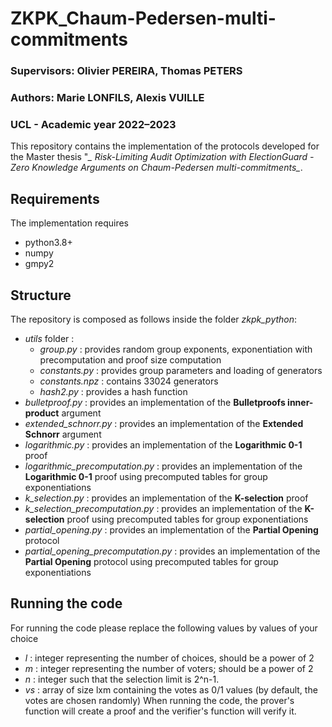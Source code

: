 # ZKPK_Chaum-Pedersen-multi-commitments

### Supervisors: Olivier PEREIRA, Thomas PETERS
### Authors: Marie LONFILS, Alexis VUILLE
### UCL - Academic year 2022–2023


This repository contains the implementation of the protocols developed for the Master thesis "*_ Risk-Limiting Audit Optimization with ElectionGuard - Zero Knowledge Arguments on Chaum-Pedersen multi-commitments_*.
## Requirements
The implementation requires 
- python3.8+
- numpy
- gmpy2

## Structure
The repository is composed as follows inside the folder _zkpk_python_:
- _utils_ folder :
    - _group.py_ : provides random group exponents, exponentiation with precomputation and proof size computation
    - _constants.py_ : provides group parameters and loading of generators
    - _constants.npz_ : contains 33024 generators
    - _hash2.py_ : provides a hash function
- _bulletproof.py_ : provides an implementation of the **Bulletproofs inner-product** argument
- _extended_schnorr.py_ : provides an implementation of the **Extended Schnorr** argument
- _logarithmic.py_ : provides an implementation of the **Logarithmic 0-1** proof
- _logarithmic_precomputation.py_ : provides an implementation of the **Logarithmic 0-1** proof using precomputed tables for group exponentiations
- _k_selection.py_ : provides an implementation of the **K-selection** proof
- _k_selection_precomputation.py_ : provides an implementation of the **K-selection** proof using precomputed tables for group exponentiations
- _partial_opening.py_ : provides an implementation of the **Partial Opening** protocol
- _partial_opening_precomputation.py_ : provides an implementation of the **Partial Opening** protocol using precomputed tables for group exponentiations

## Running the code
For running the code please replace the following values by values of your choice
- _l_ : integer representing the number of choices, should be a power of 2
- _m_ : integer representing the number of voters; should be a power of 2 
- _n_ : integer such that the selection limit is 2^n-1.
- _vs_ : array of size lxm containing the votes as 0/1 values (by default, the votes are chosen randomly)
When running the code, the prover's function will create a proof and the verifier's function will verify it.
